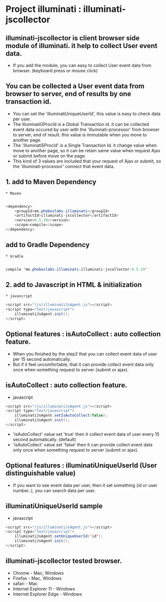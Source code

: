 # Project illuminati : illuminati-jscollector

## illuminati-jscollector is client browser side module of illuminati. it help to collect User event data.
* If you add the module, you can easy to collect User event data from browser. (keyboard press or mouse click)

## You can be collected a User event data from browser to server, end of results by one transaction id.
 * You can set the 'illuminatiUniqueUserId', this value is easy to check data per user.
 * The illuminatiGProcId is a Global Transaction id. it can be collected event data occured by user with the 'illuminati-processor' from browser to server, end of result. this value is immutable when you move to another page.
 * The 'illuminatiSProcId' is a Single Transaction Id. it change value when move to another page, so it can be retain same value when request Ajax or submit before move on the page.
 * This kind of 3 values are included that your request of Ajax or submit, so the 'illuminati-processor' connect that event data.
     
## 1. add to Maven Dependency 
    * Maven
    
```java

<dependency>
    <groupId>me.phoboslabs.illuminati</groupId>
    <artifactId>illuminati-jscollector</artifactId>
    <version>0.5.19</version>
    <scope>compile</scope>
</dependency>
```

## add to Gradle Dependency
    * Gradle
    
```java

compile 'me.phoboslabs.illuminati:illuminati-jscollector:0.5.19'
```

## 2. add to Javascript in HTML & initialization
    * javascript

```java
<script src="/js/illuminatiJsAgent.js"></script>
<script type="text/javascript">
    illuminatiJsAgent.init();
</script>   
```   

## Optional features : isAutoCollect : auto collection feature.
 * When you finished by the step2 that you can collect event data of user per 15 second automatically.
 * But if it feel uncomfortable, that it can provide collect event data only once when something request to server (submit or ajax).

## isAutoCollect : auto collection feature.
* javascript

```java
<script src="/js/illuminatiJsAgent.js"></script>
<script type="text/javascript">
    illuminatiJsAgent.setIsAutoCollect(false);
    illuminatiJsAgent.init();
</script>   
```  
 * 'isAutoCollect' value set 'true' then it collect event data of user every 15 second automatically. (default)
 * 'isAutoCollect' value set 'false' then it can provide collect event data only once when something request to server (submit or ajax).
 
## Optional features : illuminatiUniqueUserId (User distinguishable value)
 * If you want to see event data per user, then it set something (id or user number..), you can search data per user.

## illuminatiUniqueUserId sample
* javascript

```java
<script src="/js/illuminatiJsAgent.js"></script>
<script type="text/javascript">
    illuminatiJsAgent.setUniqueUserId('id');
    illuminatiJsAgent.init();
</script>   
```  

## illuminati-jscollector tested browser.
 * Chrome - Mac, Windows 
 * Firefox - Mac, Windows
 * safari - Mac
 * Internet Explorer 11 - Windows 
 * Internet Explorer Edge - Windows 
